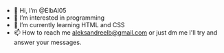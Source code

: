 - 👋 Hi, I’m @ElbAl05
- 👀 I’m interested in programming
- 🌱 I’m currently learning HTML and CSS
- 📫 How to reach me aleksandreelb@gmail.com or just dm me I'll try and answer your messages.
